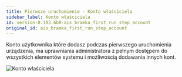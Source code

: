 ```yaml
---
title: Pierwsze uruchomienie - Konto właściciela
sidebar_label: Konto właściciela
id: version-0.103.6b0-ais_bramka_first_run_step_account
original_id: ais_bramka_first_run_step_account
---
```


Konto użytkownika które dodasz podczas pierwszego uruchomienia urządzenia, ma uprawniania administratora z pełnym dostępem do wszystkich elementów systemu i możliwością dodawania innych kont.

![Konto właściciela](/AIS-docs/img/en/bramka/onboarding_step_1.png)
